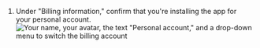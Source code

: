 1. Under "Billing information," confirm that you're installing the app for your personal account.
   ![Your name, your avatar, the text "Personal account," and a drop-down menu to switch the billing account](/assets/images/help/marketplace/marketplace-confirm-personal-account.png)
